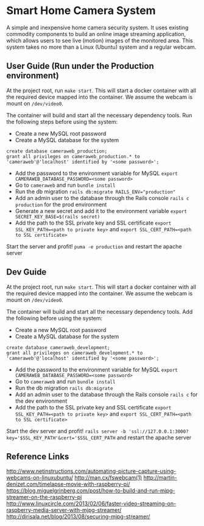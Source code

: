 # Smart Home Camera System

A simple and inexpensive home camera security system. It uses existing commodity components to build an online image streaming application, which allows users to see live (motion) images of the monitored area. This system takes no more than a Linux (Ubuntu) system and a regular webcam.


## User Guide (Run under the Production environment)
At the project root, run `make start`. This will start a docker container with all the required device mapped into the container. We assume the webcam is mount on `/dev/video0`.

The container will build and start all the necessary dependency tools. Run the following steps before using the system:
- Create a new MySQL root password
- Create a MySQL database for the system
```
create database cameraweb_production;
grant all privileges on cameraweb_production.* to 'cameraweb'@'localhost' identified by '<some password>';
```
- Add the password to the environment variable for MySQL `export CAMERAWEB_DATABASE_PASSWORD=<some password>`
- Go to `cameraweb` and run `bundle install`
- Run the db migration `rails db:migrate RAILS_ENV="production"`
- Add an admin user to the database through the Rails console `rails c production` for the prod environment
- Generate a new secret and add it to the environment variable `export SECRET_KEY_BASE=$(rails secret)`
- Add the path to the SSL private key and SSL certificate `export SSL_KEY_PATH=<path to private key>` and `export SSL_CERT_PATH=<path to SSL certificate>`

Start the server and profit! `puma -e production` and restart the apache server


## Dev Guide
At the project root, run `make start`. This will start a docker container with all the required device mapped into the container. We assume the webcam is mount on `/dev/video0`.

The container will build and start all the necessary dependency tools. Add the following before using the system:
- Create a new MySQL root password
- Create a MySQL database for the system
```
create database cameraweb_development;
grant all privileges on cameraweb_development.* to 'cameraweb'@'localhost' identified by '<some password>';
```
- Add the password to the environment variable for MySQL `export CAMERAWEB_DATABASE_PASSWORD=<some password>`
- Go to `cameraweb` and run `bundle install`
- Run the db migration `rails db:migrate`
- Add an admin user to the database through the Rails console `rails c` for the dev environment
- Add the path to the SSL private key and SSL certificate `export SSL_KEY_PATH=<path to private key>` and `export SSL_CERT_PATH=<path to SSL certificate>`

Start the dev server and profit! `rails server -b 'ssl://127.0.0.1:3000?key='$SSL_KEY_PATH'&cert='$SSL_CERT_PATH` and restart the apache server


## Reference Links
http://www.netinstructions.com/automating-picture-capture-using-webcams-on-linuxubuntu/
http://man.cx/fswebcam(1)
http://martin-denizet.com/timelapse-movie-with-raspberry-pi/
https://blog.miguelgrinberg.com/post/how-to-build-and-run-mjpg-streamer-on-the-raspberry-pi
http://www.linuxcircle.com/2013/02/06/faster-video-streaming-on-raspberry-media-server-with-mjpg-streamer/
http://dirisala.net/blog/2013/08/securing-mjpg-streamer/
